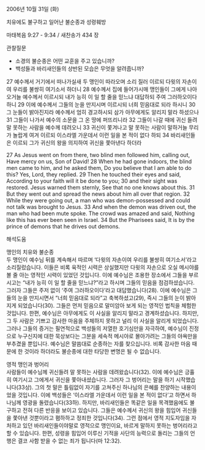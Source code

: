 2006년 10월 31일 (화)

치유에도 불구하고 일어난 불순종과 성령훼방



마태복음 9:27 - 9:34 / 새찬송가 434 장


관찰질문

- 소경의 불순종은 어떤 교훈을 주고 있습니까?
- 백성들과 바리새인들의 상반된 모습은 무엇을 알려줍니까?


27 예수께서 거기에서 떠나가실새 두 맹인이 따라오며 소리 질러 이르되 다윗의 자손이여 우리를 불쌍히 여기소서 하더니 28 예수께서 집에 들어가시매 맹인들이 그에게 나아오거늘 예수께서 이르시되 내가 능히 이 일 할 줄을 믿느냐 대답하되 주여 그러하오이다 하니 29 이에 예수께서 그들의 눈을 만지시며 이르시되 너희 믿음대로 되라 하시니 30 그 눈들이 밝아진지라 예수께서 엄히 경고하시되 삼가 아무에게도 알리지 말라 하셨으나 31 그들이 나가서 예수의 소문을 그 온 땅에 퍼뜨리니라 32 그들이 나갈 때에 귀신 들려 말 못하는 사람을 예수께 데려오니 33 귀신이 쫓겨나고 말 못하는 사람이 말하거늘 무리가 놀랍게 여겨 이르되 이스라엘 가운데서 이런 일을 본 적이 없다 하되 34 바리새인들은 이르되 그가 귀신의 왕을 의지하여 귀신을 쫓아낸다 하더라

27  As Jesus went on from there, two blind men followed him, calling out, Have mercy on us, Son of David! 28  When he had gone indoors, the blind men came to him, and he asked them, Do you believe that I am able to do this? Yes, Lord, they replied. 29  Then he touched their eyes and said, According to your faith will it be done to you; 30  and their sight was restored. Jesus warned them sternly, See that no one knows about this. 31  But they went out and spread the news about him all over that region. 32  While they were going out, a man who was demon-possessed and could not talk was brought to Jesus. 33  And when the demon was driven out, the man who had been mute spoke. The crowd was amazed and said, Nothing like this has ever been seen in Israel. 34  But the Pharisees said, It is by the prince of demons that he drives out demons.

해석도움





맹인의 치유와 불순종  
두 맹인이 예수님 뒤를 계속해서 따르며 ‘다윗의 자손이여 우리를 불쌍히 여기소서’라고 소리질렀습니다. 이들은 비록 육적인 시력은 상실했지만 다윗의 자손으로 오실 메시야를 볼 줄 아는 영적인 시력이 있었던 것입니다. 이에 예수님은 조용한 장소에서 그들을 부르시고는 “내가 능히 이 일 할 줄을 믿느냐?”라고 하시며 그들의 믿음을 점검하셨습니다. 그러자 그들은 주저 없이 ‘주여 그러하오이다’라고 대답했습니다(28). 이에 예수님은 그들의 눈을 만지시면서 “너희 믿음대로 되라”고 축복하셨고(29), 즉시 그들의 눈이 밝아지게 되었습니다(30). 그들은 먼저 믿음으로 말미암아 보게 되는 영적인 법칙을 체험한 것입니다. 한편, 예수님은 아무에게도 이 사실을 알리지 말라고 경계하셨습니다. 하지만, 그 두 사람은 기쁘고 감사한 마음을 주체하지 못하고 널리 이 사실을 알리게 되었습니다. 그러나 그들의 증거는 필연적으로 백성들의 저열한 호기심만을 자극하여, 예수님이 진정으로 누구신지에 대한 묵상보다는 그분을 세속적 메시야로 몰아가려는 그들의 야욕만을 부추겼을 뿐입니다. 예수님은 말씀대로 순종하는 자를 찾으십니다. 비록 감사한 마음 때문에 한 것이라 하더라도 불순종에 대한 타당한 변명은 될 수 없습니다. 

영적 맹인과 벙어리  
사람들이 예수님께 귀신들려 말 못하는 사람을 데려왔습니다(32). 이에 예수님은 긍휼히 여기시고 그에게서 귀신을 쫓아내셨습니다. 그러자 그 벙어리는 말을 하기 시작했습니다(33상). 그의 첫 말은 틀림없이 자기를 고쳐주신 하나님의 은혜를 찬양하는 내용이었을 것입니다. 이에 백성들은 ‘이스라엘 가운데서 이런 일을 본 적이 없다’고 하면서 하나님께 영광을 돌렸습니다(33하). 하지만, 바리새인들은 똑같은 일을 목격했음에도 불구하고 전혀 다른 반응을 보이고 있습니다. 그들은 예수께서 귀신의 왕을 힘입어 귀신들을 쫓아낸 것뿐이라고 폄하하고 정죄한 것입니다(34). 그런 점에서 영적 지도자임을 자처하고 있던 바리새인들이야말로 영적으로 맹인이요, 바르게 말하지 못하는 벙어리라고 할 수 있습니다. 한편, 성령을 힘입어 이루신 기적을 사단의 능력으로 돌리는 그들의 언행은 결코 사함 받을 수 없는 죄가 됩니다(마 12:32).